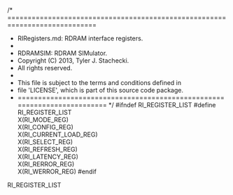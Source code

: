 /* ============================================================================
 *  RIRegisters.md: RDRAM interface registers.
 *
 *  RDRAMSIM: RDRAM SIMulator.
 *  Copyright (C) 2013, Tyler J. Stachecki.
 *  All rights reserved.
 *
 *  This file is subject to the terms and conditions defined in
 *  file 'LICENSE', which is part of this source code package.
 * ========================================================================= */
#ifndef RI_REGISTER_LIST
#define RI_REGISTER_LIST \
  X(RI_MODE_REG) \
  X(RI_CONFIG_REG) \
  X(RI_CURRENT_LOAD_REG) \
  X(RI_SELECT_REG) \
  X(RI_REFRESH_REG) \
  X(RI_LATENCY_REG) \
  X(RI_RERROR_REG) \
  X(RI_WERROR_REG)
#endif

RI_REGISTER_LIST

